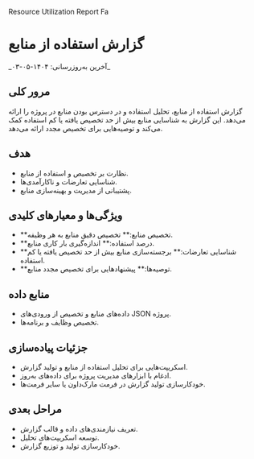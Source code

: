 Resource Utilization Report Fa



# گزارش استفاده از منابع
\_آخرین به‌روزرسانی: ۱۴۰۴-۰۵-۰۳\_
## مرور کلی
گزارش استفاده از منابع، تحلیل استفاده و در دسترس بودن منابع در پروژه را ارائه می‌دهد. این گزارش به شناسایی منابع بیش از حد تخصیص یافته یا کم استفاده کمک می‌کند و توصیه‌هایی برای تخصیص مجدد ارائه می‌دهد.
## هدف
- نظارت بر تخصیص و استفاده از منابع.
- شناسایی تعارضات و ناکارآمدی‌ها.
- پشتیبانی از مدیریت و بهینه‌سازی منابع.
## ویژگی‌ها و معیارهای کلیدی
- \*\*تخصیص منابع:\*\* تخصیص دقیق منابع به هر وظیفه.
- \*\*درصد استفاده:\*\* اندازه‌گیری بار کاری منابع.
- \*\*شناسایی تعارضات:\*\* برجسته‌سازی منابع بیش از حد تخصیص یافته یا کم استفاده.
- \*\*توصیه‌ها:\*\* پیشنهادهایی برای تخصیص مجدد منابع.
## منابع داده
- داده‌های منابع و تخصیص از ورودی‌های JSON پروژه.
- تخصیص وظایف و برنامه‌ها.
## جزئیات پیاده‌سازی
- اسکریپت‌هایی برای تحلیل استفاده از منابع و تولید گزارش.
- ادغام با ابزارهای مدیریت پروژه برای داده‌های به‌روز.
- خودکارسازی تولید گزارش در فرمت مارک‌داون یا سایر فرمت‌ها.
## مراحل بعدی
- تعریف نیازمندی‌های داده و قالب گزارش.
- توسعه اسکریپت‌های تحلیل.
- خودکارسازی تولید و توزیع گزارش.